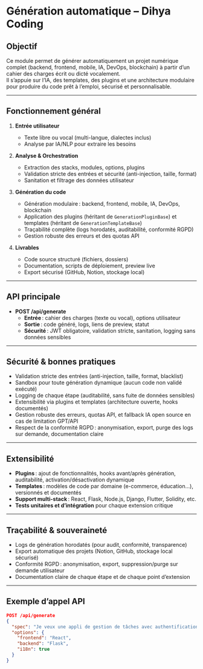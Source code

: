 # Génération automatique – Dihya Coding

## Objectif

Ce module permet de générer automatiquement un projet numérique complet (backend, frontend, mobile, IA, DevOps, blockchain) à partir d’un cahier des charges écrit ou dicté vocalement.  
Il s’appuie sur l’IA, des templates, des plugins et une architecture modulaire pour produire du code prêt à l’emploi, sécurisé et personnalisable.

---

## Fonctionnement général

1. **Entrée utilisateur**  
   - Texte libre ou vocal (multi-langue, dialectes inclus)
   - Analyse par IA/NLP pour extraire les besoins

2. **Analyse & Orchestration**
   - Extraction des stacks, modules, options, plugins
   - Validation stricte des entrées et sécurité (anti-injection, taille, format)
   - Sanitation et filtrage des données utilisateur

3. **Génération du code**
   - Génération modulaire : backend, frontend, mobile, IA, DevOps, blockchain
   - Application des plugins (héritant de `GenerationPluginBase`) et templates (héritant de `GenerationTemplateBase`)
   - Traçabilité complète (logs horodatés, auditabilité, conformité RGPD)
   - Gestion robuste des erreurs et des quotas API

4. **Livrables**
   - Code source structuré (fichiers, dossiers)
   - Documentation, scripts de déploiement, preview live
   - Export sécurisé (GitHub, Notion, stockage local)

---

## API principale

- **POST /api/generate**
  - **Entrée** : cahier des charges (texte ou vocal), options utilisateur
  - **Sortie** : code généré, logs, liens de preview, statut
  - **Sécurité** : JWT obligatoire, validation stricte, sanitation, logging sans données sensibles

---

## Sécurité & bonnes pratiques

- Validation stricte des entrées (anti-injection, taille, format, blacklist)
- Sandbox pour toute génération dynamique (aucun code non validé exécuté)
- Logging de chaque étape (auditabilité, sans fuite de données sensibles)
- Extensibilité via plugins et templates (architecture ouverte, hooks documentés)
- Gestion robuste des erreurs, quotas API, et fallback IA open source en cas de limitation GPT/API
- Respect de la conformité RGPD : anonymisation, export, purge des logs sur demande, documentation claire

---

## Extensibilité

- **Plugins** : ajout de fonctionnalités, hooks avant/après génération, auditabilité, activation/désactivation dynamique
- **Templates** : modèles de code par domaine (e-commerce, éducation…), versionnés et documentés
- **Support multi-stack** : React, Flask, Node.js, Django, Flutter, Solidity, etc.
- **Tests unitaires et d’intégration** pour chaque extension critique

---

## Traçabilité & souveraineté

- Logs de génération horodatés (pour audit, conformité, transparence)
- Export automatique des projets (Notion, GitHub, stockage local sécurisé)
- Conformité RGPD : anonymisation, export, suppression/purge sur demande utilisateur
- Documentation claire de chaque étape et de chaque point d’extension

---

## Exemple d’appel API

```json
POST /api/generate
{
  "spec": "Je veux une appli de gestion de tâches avec authentification et notifications email.",
  "options": {
    "frontend": "React",
    "backend": "Flask",
    "i18n": true
  }
}